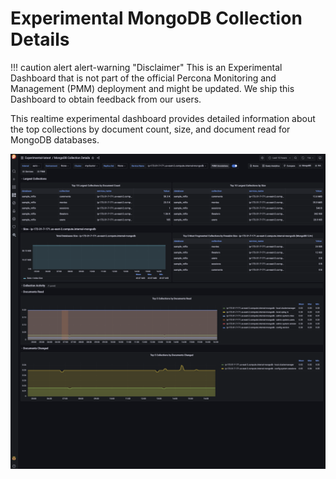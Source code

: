 # Experimental MongoDB Collection Details

!!! caution alert alert-warning "Disclaimer"
    This is an Experimental Dashboard that is not part of the official Percona Monitoring and Management (PMM) deployment and might be updated. We ship this Dashboard to obtain feedback from our users.

This realtime experimental dashboard provides detailed information about the top collections by document count, size, and document read for MongoDB databases.

![!image](../../images/PMM_Mongodb_Collections_Details_Experimental.png)
